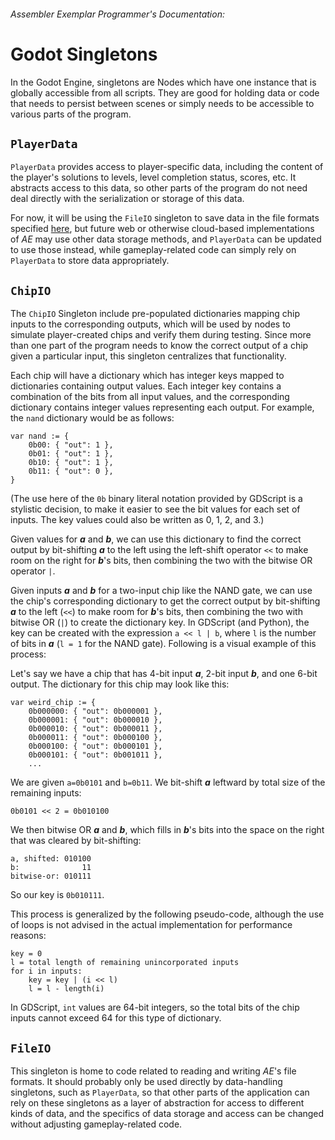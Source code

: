 ###### *Assembler Exemplar* Programmer's Documentation:
# Godot Singletons

In the Godot Engine, singletons are Nodes which have one instance that is
globally accessible from all scripts. They are good for holding data
or code that needs to persist between scenes or simply needs to be
accessible to various parts of the program.

## `PlayerData`

`PlayerData` provides access to player-specific data, including the content
of the player's solutions to levels, level completion status, scores, etc.
It abstracts access to this data, so other parts of the program do not need
deal directly with the serialization or storage of this data.

For now, it will be using the `FileIO` singleton to save data in the file
formats specified [here](file_formats.md), but future web or otherwise
cloud-based implementations of *AE* may use other data storage methods,
and `PlayerData` can be updated to use those instead, while
gameplay-related code can simply rely on `PlayerData` to store data
appropriately.

## `ChipIO`

The `ChipIO` Singleton include pre-populated dictionaries mapping chip
inputs to the corresponding outputs, which will be used by nodes to
simulate player-created chips and verify them during testing.
Since more than one part of the program needs to know the correct output of
a chip given a particular input, this singleton centralizes that
functionality.

Each chip will have a dictionary which has integer keys mapped to dictionaries
containing output values.
Each integer key contains a combination of the bits from all input
values, and the corresponding dictionary contains integer values
representing each output.
For example, the `nand` dictionary would be as follows:

```
var nand := {
    0b00: { "out": 1 },
    0b01: { "out": 1 },
    0b10: { "out": 1 },
    0b11: { "out": 0 },
}
```

(The use here of the `0b` binary literal notation provided by GDScript is
a stylistic decision, to make it easier to see the bit values for
each set of inputs. The key values could also be written as 0, 1, 2, and 3.)

Given values for ***a*** and ***b***, we can use this
dictionary to find the correct output by bit-shifting ***a*** to the left
using the left-shift operator `<<` to make room on the right for ***b***'s bits,
then combining the two with the bitwise OR operator `|`.

Given inputs ***a*** and ***b*** for a two-input chip like the NAND gate, we
can use the chip's corresponding dictionary to get the correct
output by bit-shifting ***a*** to the left (`<<`) to make room for ***b***'s
bits, then combining the two with bitwise OR (`|`) to create the dictionary
key.
In GDScript (and Python), the key can be created with the expression
`a << l | b`, where `l` is the number of bits in ***a***
(`l = 1` for the NAND gate).
Following is a visual example of this process:

Let's say we have a chip that has 4-bit input ***a***, 2-bit input ***b***,
and one 6-bit output.
The dictionary for this chip may look like this:

```
var weird_chip := {
    0b000000: { "out": 0b000001 },
    0b000001: { "out": 0b000010 },
    0b000010: { "out": 0b000011 },
    0b000011: { "out": 0b000100 },
    0b000100: { "out": 0b000101 },
    0b000101: { "out": 0b001011 },
    ...
```

We are given `a=0b0101` and `b=0b11`.
We bit-shift ***a*** leftward by total size of the remaining inputs:
```
0b0101 << 2 = 0b010100
```
We then bitwise OR ***a*** and ***b***, which fills in ***b***'s bits into
the space on the right that was cleared by bit-shifting:

```
a, shifted: 010100
b:              11
bitwise-or: 010111
```

So our key is `0b010111`.

This process is generalized by the following pseudo-code, although the use
of loops is not advised in the actual implementation for performance reasons:

```
key = 0
l = total length of remaining unincorporated inputs
for i in inputs:
    key = key | (i << l)
    l = l - length(i)
```

In GDScript, `int` values are 64-bit integers, so the total bits of the
chip inputs cannot exceed 64 for this type of dictionary.


## `FileIO`

This singleton is home to code related to reading and writing *AE*'s
file formats.
It should probably only be used directly by data-handling
singletons, such as `PlayerData`, so that other parts of the application
can rely on these singletons as a layer of abstraction for access to
different kinds of data, and the specifics of data storage and access
can be changed without adjusting gameplay-related code.
